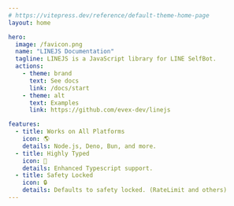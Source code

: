 ```yaml
---
# https://vitepress.dev/reference/default-theme-home-page
layout: home

hero:
  image: /favicon.png
  name: "LINEJS Documentation"
  tagline: LINEJS is a JavaScript library for LINE SelfBot.
  actions:
    - theme: brand
      text: See docs
      link: /docs/start
    - theme: alt
      text: Examples
      link: https://github.com/evex-dev/linejs

features:
  - title: Works on All Platforms
    icon: 🌎
    details: Node.js, Deno, Bun, and more.
  - title: Highly Typed
    icon: 🧩
    details: Enhanced Typescript support.
  - title: Safety Locked
    icon: 🔒
    details: Defaults to safety locked. (RateLimit and others)
---
```


